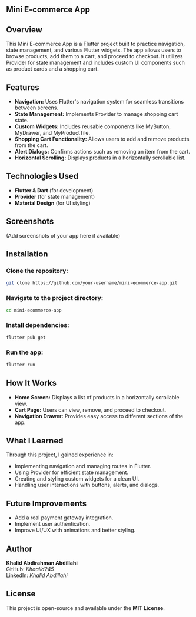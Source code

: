 ## Mini E-commerce App

## Overview

This Mini E-commerce App is a Flutter project built to practice navigation, state management, and various Flutter widgets. The app allows users to browse products, add them to a cart, and proceed to checkout. It utilizes Provider for state management and includes custom UI components such as product cards and a shopping cart.

## Features

- **Navigation:** Uses Flutter's navigation system for seamless transitions between screens.
- **State Management:** Implements Provider to manage shopping cart state.
- **Custom Widgets:** Includes reusable components like MyButton, MyDrawer, and MyProductTile.
- **Shopping Cart Functionality:** Allows users to add and remove products from the cart.
- **Alert Dialogs:** Confirms actions such as removing an item from the cart.
- **Horizontal Scrolling:** Displays products in a horizontally scrollable list.

## Technologies Used

- **Flutter & Dart** (for development)
- **Provider** (for state management)
- **Material Design** (for UI styling)

## Screenshots

(Add screenshots of your app here if available)

## Installation

### Clone the repository:
```bash
git clone https://github.com/your-username/mini-ecommerce-app.git
```

### Navigate to the project directory:
```bash
cd mini-ecommerce-app
```

### Install dependencies:
```bash
flutter pub get
```

### Run the app:
```bash
flutter run
```

## How It Works

- **Home Screen:** Displays a list of products in a horizontally scrollable view.
- **Cart Page:** Users can view, remove, and proceed to checkout.
- **Navigation Drawer:** Provides easy access to different sections of the app.

## What I Learned

Through this project, I gained experience in:

- Implementing navigation and managing routes in Flutter.
- Using Provider for efficient state management.
- Creating and styling custom widgets for a clean UI.
- Handling user interactions with buttons, alerts, and dialogs.

## Future Improvements

- Add a real payment gateway integration.
- Implement user authentication.
- Improve UI/UX with animations and better styling.

## Author

**Khalid Abdirahman Abdillahi**  
GitHub: *Khaalid245*  
LinkedIn: *Khalid Abdillahi*

## License

This project is open-source and available under the **MIT License**.

